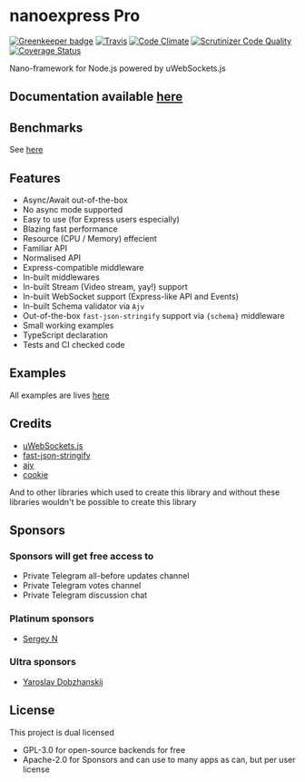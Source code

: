 # nanoexpress Pro

[![Greenkeeper badge](https://badges.greenkeeper.io/nanoexpress/pro.svg)](https://greenkeeper.io/)
[![Travis](https://img.shields.io/travis/nanoexpress/pro.svg)](http://github.com/nanoexpress/pro)
[![Code Climate](https://codeclimate.com/github/nanoexpress/pro/badges/gpa.svg)](https://codeclimate.com/github/nanoexpress/pro)
[![Scrutinizer Code Quality](https://scrutinizer-ci.com/g/nanoexpress/pro/badges/quality-score.png?b=master)](https://scrutinizer-ci.com/g/nanoexpress/pro/?branch=master)
[![Coverage Status](https://coveralls.io/repos/github/nanoexpress/pro/badge.svg?branch=master)](https://coveralls.io/github/nanoexpress/pro?branch=master)

Nano-framework for Node.js powered by uWebSockets.js

## Documentation available [here](https://github.com/nanoexpress/pro/blob/master/docs/index.md)

## Benchmarks

See [here](https://github.com/nanoexpress/pro-slim/blob/master/docs/benchmark.md)

## Features

- Async/Await out-of-the-box
- No async mode supported
- Easy to use (for Express users especially)
- Blazing fast performance
- Resource (CPU / Memory) effecient
- Familiar API
- Normalised API
- Express-compatible middleware
- In-built middlewares
- In-built Stream (Video stream, yay!) support
- In-built WebSocket support (Express-like API and Events)
- In-built Schema validator via `Ajv`
- Out-of-the-box `fast-json-stringify` support via `{schema}` middleware
- Small working examples
- TypeScript declaration
- Tests and CI checked code

## Examples

All examples are lives [here](https://github.com/nanoexpress/pro/tree/master/examples)

## Credits

- [uWebSockets.js](https://github.com/uNetworking/uWebSockets.js)
- [fast-json-stringify](https://github.com/fastify/fast-json-stringify)
- [ajv](https://ajv.js.org)
- [cookie](https://github.com/jshttp/cookie#readme)

And to other libraries which used to create this library and without these libraries wouldn't be possible to create this library

## Sponsors

### Sponsors will get free access to

- Private Telegram all-before updates channel
- Private Telegram votes channel
- Private Telegram discussion chat

### Platinum sponsors

- [Sergey N](https://github.com/mrauhu)

### Ultra sponsors

- [Yaroslav Dobzhanskij](https://github.com/yarsky-tgz)

## License

This project is dual licensed

- GPL-3.0 for open-source backends for free
- Apache-2.0 for Sponsors and can use to many apps as can, but per user license
